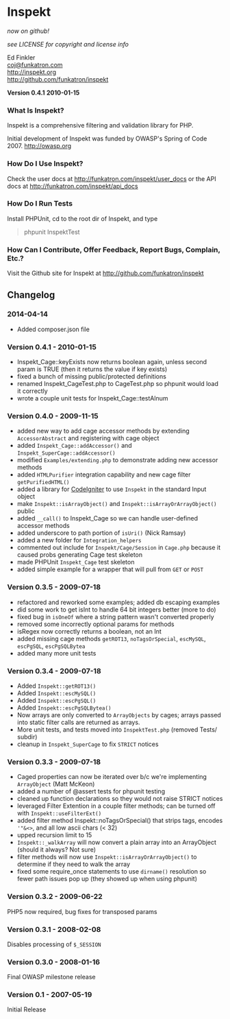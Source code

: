 # Inspekt

*now on github!*

_see LICENSE for copyright and license info_

Ed Finkler    
<coj@funkatron.com>    
<http://inspekt.org>    
<http://github.com/funkatron/inspekt>    

**Version 0.4.1**
**2010-01-15**


### What Is Inspekt?

Inspekt is a comprehensive filtering and validation library for PHP.

Initial development of Inspekt was funded by OWASP's Spring of Code 2007.
<http://owasp.org>


### How Do I Use Inspekt?

Check the user docs at
http://funkatron.com/inspekt/user_docs or the API docs at
http://funkatron.com/inspekt/api_docs

### How Do I Run Tests

Install PHPUnit, cd to the root dir of Inspekt, and type

> phpunit InspektTest



### How Can I Contribute, Offer Feedback, Report Bugs, Complain, Etc.?

Visit the Github site for Inspekt at <http://github.com/funkatron/inspekt>


## Changelog ##

### 2014-04-14 ###

- Added composer.json file


### Version 0.4.1 - 2010-01-15 ###
- Inspekt_Cage::keyExists now returns boolean again, unless second param is TRUE (then it returns the value if key exists)
- fixed a bunch of missing public/protected definitions
- renamed Inspekt_CageTest.php to CageTest.php so phpunit would load it correctly
- wrote a couple unit tests for Inspekt_Cage::testAlnum



### Version 0.4.0 - 2009-11-15 ###

- added new way to add cage accessor methods by extending `AccessorAbstract` and registering with cage object
- added `Inspekt_Cage::addAccessor()` and `Inspekt_SuperCage::addAccessor()`
- modified `Examples/extending.php` to demonstrate adding new accessor methods
- added `HTMLPurifier` integration capability and new cage filter `getPurifiedHTML()`
- added a library for [CodeIgniter](http://codeigniter.com) to use `Inspekt` in the standard Input object
- make `Inspekt::isArrayObject()` and `Inspekt::isArrayOrArrayObject()` public
- added `__call()` to Inspekt_Cage so we can handle user-defined accessor methods
- added underscore to path portion of `isUri()` (Nick Ramsay)
- added a new folder for `Integration_helpers`
- commented out include for `Inspekt/Cage/Session` in `Cage.php` because it caused probs generating Cage test skeleton
- made PHPUnit `Inspekt_Cage` test skeleton
- added simple example for a wrapper that will pull from `GET` or `POST`



### Version 0.3.5 - 2009-07-18 ###


- refactored and reworked some examples; added db escaping examples
- did some work to get isInt to handle 64 bit integers better (more to do)
- fixed bug in `isOneOf` where a string pattern wasn't converted properly
- removed some incorrectly optional params for methods
- isRegex now correctly returns a boolean, not an Int
- added missing cage methods `getROT13`, `noTagsOrSpecial`, `escMySQL`, `escPgSQL`, `escPgSQLBytea`
- added many more unit tests


### Version 0.3.4 - 2009-07-18 ###

- Added `Inspekt::getROT13()`
- Added `Inspekt::escMySQL()`
- Added `Inspekt::escPgSQL()`
- Added `Inspekt::escPgSQLBytea()`
- Now arrays are only converted to `ArrayObjects` by cages; arrays passed into static filter calls are returned as arrays.
- More unit tests, and tests moved into `InspektTest.php` (removed Tests/ subdir)
- cleanup in `Inspekt_SuperCage` to fix `STRICT` notices

### Version 0.3.3 - 2009-07-18 ###

- Caged properties can now be iterated over b/c we're implementing `ArrayObject` (Matt McKeon)
- added a number of @assert tests for phpunit testing
- cleaned up function declarations so they would not raise STRICT notices
- leveraged Filter Extention in a couple filter methods; can be turned off with `Inspekt::useFilterExt()`
- added filter method Inspekt::noTagsOrSpecial() that strips tags, encodes 
`'"&<>`, and all low ascii chars (< 32)
- upped recursion limit to 15
- `Inspekt::_walkArray` will now convert a plain array into an ArrayObject (should it always? Not sure)
- filter methods will now use `Inspekt::isArrayOrArrayObject()` to determine if 
they need to walk the array
- fixed some require_once statements to use `dirname()` resolution so fewer path issues pop up (they showed up when using phpunit)

### Version 0.3.2 - 2009-06-22 ###

PHP5 now required, bug fixes for transposed params

### Version 0.3.1 - 2008-02-08 ###

Disables processing of `$_SESSION`

### Version 0.3.0 - 2008-01-16 ###

Final OWASP milestone release

### Version 0.1 - 2007-05-19 ###
Initial Release
